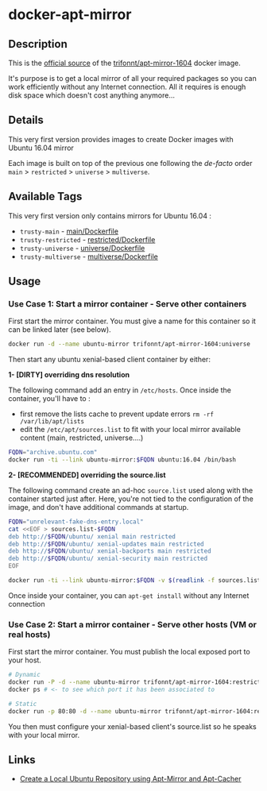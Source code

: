 # docker-apt-mirror

## Description

This is the [official source](https://github.com/trifonnt/docker-apt-mirror/tree/master)
of the [trifonnt/apt-mirror-1604](https://registry.hub.docker.com/u/trifonnt/apt-mirror-1604/)
docker image.

It's purpose is to get a local mirror of all your required packages so you can work efficiently without any Internet connection.
All it requires is enough disk space which doesn't cost anything anymore...

## Details

This very first version provides images to create Docker images with Ubuntu 16.04 mirror

Each image is built on top of the previous one following the *de-facto* order
`main` > `restricted` > `universe` > `multiverse`.

## Available Tags

This very first version only contains mirrors for Ubuntu 16.04 :
- `trusty-main` - [main/Dockerfile](https://github.com/trifonnt/docker-apt-mirror/tree/master/main)
- `trusty-restricted` - [restricted/Dockerfile](https://github.com/trifonnt/docker-apt-mirror/tree/master/restricted)
- `trusty-universe` - [universe/Dockerfile](https://github.com/trifonnt/docker-apt-mirror/tree/master/universe)
- `trusty-multiverse` - [multiverse/Dockerfile](https://github.com/trifonnt/docker-apt-mirror/tree/master/multiverse)

## Usage

### Use Case 1: Start a mirror container - Serve other containers

First start the mirror container.
You must give a name for this container so it can be linked later (see below).

```bash
docker run -d --name ubuntu-mirror trifonnt/apt-mirror-1604:universe
```

Then start any ubuntu xenial-based client container by either:

**1- [DIRTY] overriding dns resolution**

The following command add an entry in `/etc/hosts`.
Once inside the container, you'll have to :
- first remove the lists cache to prevent update errors `rm -rf /var/lib/apt/lists`
- edit the `/etc/apt/sources.list` to fit with your local mirror available content (main, restricted, universe....)

```bash
FQDN="archive.ubuntu.com"
docker run -ti --link ubuntu-mirror:$FQDN ubuntu:16.04 /bin/bash
```

**2- [RECOMMENDED] overriding the source.list**

The following command create an ad-hoc `source.list` used along with the container started just after.
Here, you're not tied to the configuration of the image, and don't have additional commands at startup.

```bash
FQDN="unrelevant-fake-dns-entry.local"
cat <<EOF > sources.list-$FQDN
deb http://$FQDN/ubuntu/ xenial main restricted
deb http://$FQDN/ubuntu/ xenial-updates main restricted
deb http://$FQDN/ubuntu/ xenial-backports main restricted
deb http://$FQDN/ubuntu/ xenial-security main restricted
EOF

docker run -ti --link ubuntu-mirror:$FQDN -v $(readlink -f sources.list-$FQDN):/etc/apt/sources.list ubuntu:16.04 /bin/bash
```

Once inside your container, you can `apt-get install` without any Internet connection

### Use Case 2: Start a mirror container - Serve other hosts (VM or real hosts)

First start the mirror container.
You must publish the local exposed port to your host.

```bash
# Dynamic
docker run -P -d --name ubuntu-mirror trifonnt/apt-mirror-1604:restricted
docker ps # <- to see which port it has been associated to

# Static
docker run -p 80:80 -d --name ubuntu-mirror trifonnt/apt-mirror-1604:restricted
```

You then must configure your xenial-based client's source.list so he speaks with your local mirror.


## Links
 - [Create a Local Ubuntu Repository using Apt-Mirror and Apt-Cacher](https://www.packtpub.com/books/content/create-local-ubuntu-repository-using-apt-mirror-and-apt-cacher)
 
